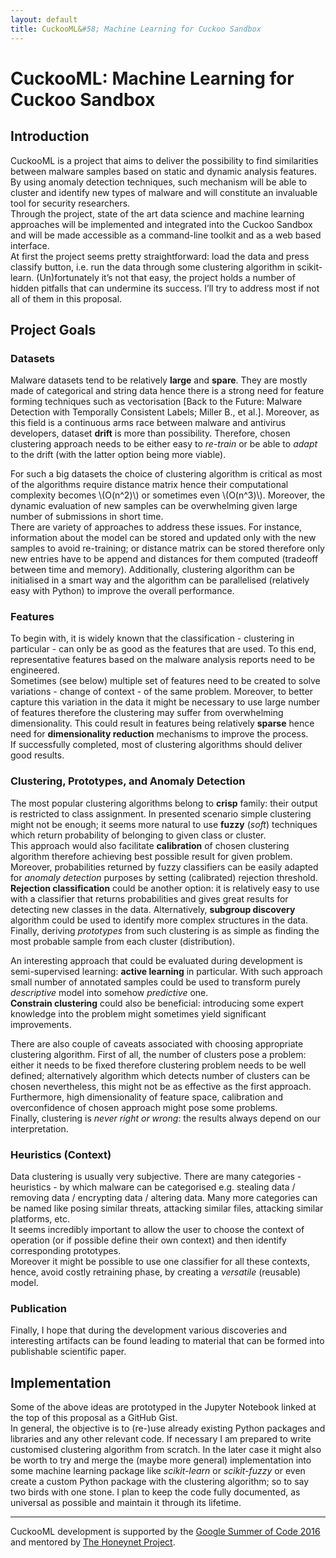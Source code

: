 ```yaml
---
layout: default
title: CuckooML&#58; Machine Learning for Cuckoo Sandbox
---
```


# CuckooML&#58; Machine Learning for Cuckoo Sandbox #

## Introduction ##

CuckooML is a project that aims to deliver the possibility to find similarities between malware samples based on static and dynamic analysis features. By using anomaly detection techniques, such mechanism will be able to cluster and identify new types of malware and will constitute an invaluable tool for security researchers.  
Through the project, state of the art data science and machine learning approaches will be implemented and integrated into the Cuckoo Sandbox and will be made accessible as a command-line toolkit and as a web based interface.  
At first the project seems pretty straightforward: load the data and press classify button, i.e. run the data through some clustering algorithm in scikit-learn. (Un)fortunately it’s not that easy, the project holds a number of hidden pitfalls that can undermine its success. I’ll try to address most if not all of them in this proposal.

## Project Goals ##

### Datasets ###

Malware datasets tend to be relatively **large** and **spare**. They are mostly made of categorical and string data hence there is a strong need for feature forming techniques such as vectorisation [Back to the Future: Malware Detection with Temporally Consistent Labels; Miller B., et al.]. Moreover, as this field is a continuous arms race between malware and antivirus developers, dataset **drift** is more than possibility. Therefore, chosen clustering approach needs to be either easy to *re-train* or be able to *adapt* to the drift (with the latter option being more viable).

For such a big datasets the choice of clustering algorithm is critical as most of the algorithms require distance matrix hence their computational complexity becomes \\(O(n^2)\\) or sometimes even \\(O(n^3)\\). Moreover, the dynamic evaluation of new samples can be overwhelming given large number of submissions in short time.  
There are variety of approaches to address these issues. For instance, information about the model can be stored and updated only with the new samples to avoid re-training; or distance matrix can be stored therefore only new entries have to be append and distances for them computed (tradeoff between time and memory). Additionally, clustering algorithm can be initialised in a smart way and the algorithm can be parallelised (relatively easy with Python) to improve the overall performance.

### Features ###

To begin with, it is widely known that the classification - clustering in particular - can only be as good as the features that are used. To this end, representative features based on the malware analysis reports need to be engineered.  
Sometimes (see below) multiple set of features need to be created to solve variations - change of context - of the same problem. Moreover, to better capture this variation in the data it might be necessary to use large number of features therefore the clustering may suffer from overwhelming dimensionality. This could result in features being relatively **sparse** hence need for **dimensionality reduction** mechanisms to improve the process.  
If successfully completed, most of clustering algorithms should deliver good results.

### Clustering, Prototypes, and Anomaly Detection ###

The most popular clustering algorithms belong to **crisp** family: their output is restricted to class assignment. In presented scenario simple clustering might not be enough; it seems more natural to use **fuzzy** (*soft*) techniques which return probability of belonging to given class or cluster.  
This approach would also facilitate **calibration** of chosen clustering algorithm therefore achieving best possible result for given problem.  
Moreover, probabilities returned by fuzzy classifiers can be easily adapted for *anomaly detection* purposes by setting (calibrated) rejection threshold.  
**Rejection classification** could be another option: it is relatively easy to use with a classifier that returns probabilities and gives great results for detecting new classes in the data. Alternatively, **subgroup discovery** algorithm could be used to identify more complex structures in the data.  
Finally, deriving *prototypes* from such clustering is as simple as finding the most probable sample from each cluster (distribution).

An interesting approach that could be evaluated during development is semi-supervised learning: **active learning** in particular. With such approach small number of annotated samples could be used to transform purely *descriptive* model into somehow *predictive* one.  
**Constrain clustering** could also be beneficial: introducing some expert knowledge into the problem might sometimes yield significant improvements.

There are also couple of caveats associated with choosing appropriate clustering algorithm. First of all, the number of clusters pose a problem: either it needs to be fixed therefore clustering problem needs to be well defined; alternatively algorithm which detects number of clusters can be chosen nevertheless, this might not be as effective as the first approach. Furthermore, high dimensionality of feature space, calibration and overconfidence of chosen approach might pose some problems.  
Finally, clustering is *never right or wrong*: the results always depend on our interpretation.

### Heuristics (Context) ###

Data clustering is usually very subjective. There are many categories - heuristics - by which malware can be categorised e.g. stealing data / removing data / encrypting data / altering data. Many more categories can be named like posing similar threats, attacking similar files, attacking similar platforms, etc.  
It seems incredibly important to allow the user to choose the context of operation (or if possible define their own context) and then identify corresponding prototypes.  
Moreover it might be possible to use one classifier for all these contexts, hence, avoid costly retraining phase, by creating a *versatile* (reusable) model.

### Publication ###

Finally, I hope that during the development various discoveries and interesting artifacts can be found leading to material that can be formed into publishable scientific paper.

## Implementation ##

Some of the above ideas are prototyped in the Jupyter Notebook linked at the top of this proposal as a GitHub Gist.  
In general, the objective is to (re-)use already existing Python packages and libraries and any other relevant code. If necessary I am prepared to write customised clustering algorithm from scratch. In the later case it might also be worth to try and merge the (maybe more general) implementation into some machine learning package like *scikit-learn* or *scikit-fuzzy* or even create a custom Python package with the clustering algorithm; so to say two birds with one stone. I plan to keep the code fully documented, as universal as possible and maintain it through its lifetime.

---
CuckooML development is supported by the [Google Summer of Code 2016](https://summerofcode.withgoogle.com/) and mentored by [The Honeynet Project](https://www.honeynet.org/).

<script src="https://cdn.mathjax.org/mathjax/latest/MathJax.js?config=TeX-AMS-MML_HTMLorMML" type="text/javascript"></script>
